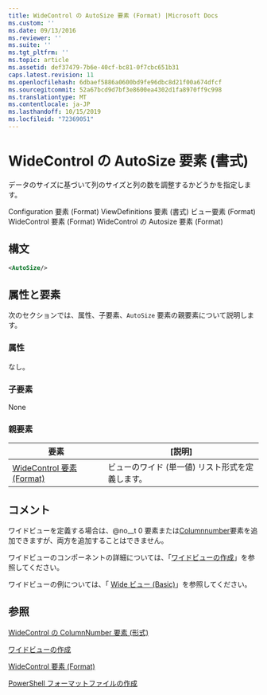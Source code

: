 ```yaml
---
title: WideControl の AutoSize 要素 (Format) |Microsoft Docs
ms.custom: ''
ms.date: 09/13/2016
ms.reviewer: ''
ms.suite: ''
ms.tgt_pltfrm: ''
ms.topic: article
ms.assetid: def37479-7b6e-40cf-bc81-0f7cbc651b31
caps.latest.revision: 11
ms.openlocfilehash: 6dbaef5886a0600bd9fe96dbc8d21f00a674dfcf
ms.sourcegitcommit: 52a67bcd9d7bf3e8600ea4302d1fa8970ff9c998
ms.translationtype: MT
ms.contentlocale: ja-JP
ms.lasthandoff: 10/15/2019
ms.locfileid: "72369051"
---
```

# <a name="autosize-element-for-widecontrol-format"></a>WideControl の AutoSize 要素 (書式)

データのサイズに基づいて列のサイズと列の数を調整するかどうかを指定します。

Configuration 要素 (Format) ViewDefinitions 要素 (書式) ビュー要素 (Format) WideControl 要素 (Format) WideControl の Autosize 要素 (Format)

## <a name="syntax"></a>構文

```xml
<AutoSize/>
```

## <a name="attributes-and-elements"></a>属性と要素

次のセクションでは、属性、子要素、`AutoSize` 要素の親要素について説明します。

### <a name="attributes"></a>属性

なし。

### <a name="child-elements"></a>子要素

None

### <a name="parent-elements"></a>親要素

|要素|[説明]|
|-------------|-----------------|
|[WideControl 要素 (Format)](./widecontrol-element-format.md)|ビューのワイド (単一値) リスト形式を定義します。|

## <a name="remarks"></a>コメント

ワイドビューを定義する場合は、@no__t 0 要素または[Columnnumber](./columnnumber-element-for-widecontrol-format.md)要素を追加できますが、両方を追加することはできません。

ワイドビューのコンポーネントの詳細については、「[ワイドビューの作成](./creating-a-wide-view.md)」を参照してください。

ワイドビューの例については、「 [Wide ビュー (Basic)](./wide-view-basic.md)」を参照してください。

## <a name="see-also"></a>参照

[WideControl の ColumnNumber 要素 (形式)](./columnnumber-element-for-widecontrol-format.md)

[ワイドビューの作成](./creating-a-wide-view.md)

[WideControl 要素 (Format)](./widecontrol-element-format.md)

[PowerShell フォーマットファイルの作成](./writing-a-powershell-formatting-file.md)
